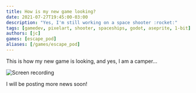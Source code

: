```yaml
---
title: How is my new game looking?
date: 2021-07-27T19:45:00-03:00
description: "Yes, I'm still working on a space shooter :rocket:"
tags: [gamedev, pixelart, shooter, spaceships, godot, aseprite, 1-bit]
authors: [jc]
games: [escape_pod]
aliases: [/games/escape_pod]
---
```


This is how my new game is looking, and yes, I am a camper...

![Screen recording](screen_recording.gif)

I will be posting more news soon!
